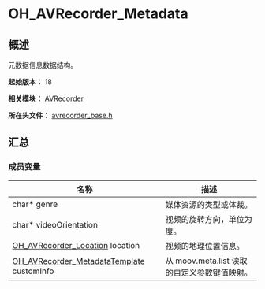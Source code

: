 # OH_AVRecorder_Metadata

## 概述

元数据信息数据结构。

**起始版本：** 18

**相关模块：** [AVRecorder](capi-avrecorder.md)

**所在头文件：** [avrecorder_base.h](capi-avrecorder-base-h.md)

## 汇总

### 成员变量

| 名称 | 描述 |
| -- | -- |
| char* genre | 媒体资源的类型或体裁。 |
| char* videoOrientation | 视频的旋转方向，单位为度。 |
| [OH_AVRecorder_Location](capi-avrecorder-oh-avrecorder-location.md) location | 视频的地理位置信息。 |
| [OH_AVRecorder_MetadataTemplate](capi-avrecorder-oh-avrecorder-metadatatemplate.md) customInfo | 从 moov.meta.list 读取的自定义参数键值映射。 |


